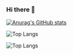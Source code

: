 ### Hi there 👋

<!--
**saohwan/saohwan** is a ✨ _special_ ✨ repository because its `README.md` (this file) appears on your GitHub profile.

Here are some ideas to get you started:

- 🔭 I’m currently working on ...
- 🌱 I’m currently learning ...
- 👯 I’m looking to collaborate on ...
- 🤔 I’m looking for help with ...
- 💬 Ask me about ...
- 📫 How to reach me: ...
- 😄 Pronouns: ...
- ⚡ Fun fact: ...
-->
[![Anurag's GitHub stats](https://github-readme-stats.vercel.app/api?username=saohwan)](https://github.com/anuraghazra/github-readme-stats)

![Top Langs](https://github-readme-stats.vercel.app/api/top-langs/?username=saohwan&layout=compact&theme=본인이선택한테마명&langs_count=3)

![Top Langs](https://github-readme-stats.vercel.app/api/top-langs/?username=anuraghazra&layout=compact)
